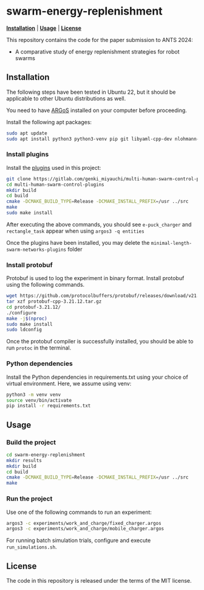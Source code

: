 # swarm-energy-replenishment

[**Installation**](#installation) | [**Usage**](#usage) | [**License**](#license)

This repository contains the code for the paper submission to ANTS 2024:

- A comparative study of energy replenishment strategies for robot swarms

## Installation

The following steps have been tested in Ubuntu 22, but it should be applicable to other Ubuntu distributions as well.

You need to have [ARGoS](https://www.argos-sim.info/) installed on your computer before proceeding.

Install the following apt packages:

```bash
sudo apt update
sudo apt install python3 python3-venv pip git libyaml-cpp-dev nlohmann-json3-dev
```

### Install plugins

Install the [plugins](https://gitlab.com/genki_miyauchi/multi-human-swarm-control-plugins) used in this project:

```bash
git clone https://gitlab.com/genki_miyauchi/multi-human-swarm-control-plugins.git
cd multi-human-swarm-control-plugins
mkdir build
cd build
cmake -DCMAKE_BUILD_TYPE=Release -DCMAKE_INSTALL_PREFIX=/usr ../src
make
sudo make install
```

After executing the above commands, you should see `e-puck_charger` and `rectangle_task` appear when using `argos3 -q entities`

Once the plugins have been installed, you may delete the `minimal-length-swarm-networks-plugins` folder

### Install protobuf

Protobuf is used to log the experiment in binary format. Install protobuf using the following commands.

```bash
wget https://github.com/protocolbuffers/protobuf/releases/download/v21.12/protobuf-cpp-3.21.12.tar.gz
tar xzf protobuf-cpp-3.21.12.tar.gz
cd protobuf-3.21.12/
./configure
make -j$(nproc)
sudo make install
sudo ldconfig
```

Once the protobuf compiler is successfully installed, you should be able to run `protoc` in the terminal.

### Python dependencies

Install the Python dependencies in requirements.txt using your choice of virtual environment. Here, we assume using venv:

```bash
python3 -m venv venv
source venv/bin/activate
pip install -r requirements.txt
```

## Usage

### Build the project

```bash
cd swarm-energy-replenishment
mkdir results
mkdir build
cd build
cmake -DCMAKE_BUILD_TYPE=Release -DCMAKE_INSTALL_PREFIX=/usr ../src
make
```

### Run the project

Use one of the following commands to run an experiment:

```bash
argos3 -c experiments/work_and_charge/fixed_charger.argos
argos3 -c experiments/work_and_charge/mobile_charger.argos
```

For running batch simulation trials, configure and execute `run_simulations.sh`.

## License

The code in this repository is released under the terms of the MIT license.
